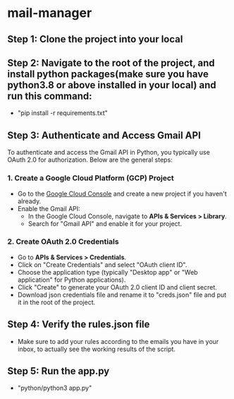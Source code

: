 # mail-manager

## Step 1: Clone the project into your local

## Step 2: Navigate to the root of the project, and install python packages(make sure you have python3.8 or above installed in your local) and run this command:

- "pip install -r requirements.txt"


## Step 3: Authenticate and Access Gmail API

To authenticate and access the Gmail API in Python, you typically use OAuth 2.0 for authorization. Below are the general steps:

### 1. Create a Google Cloud Platform (GCP) Project

- Go to the [Google Cloud Console](https://console.cloud.google.com/) and create a new project if you haven't already.
- Enable the Gmail API:
  - In the Google Cloud Console, navigate to **APIs & Services > Library**.
  - Search for "Gmail API" and enable it for your project.

### 2. Create OAuth 2.0 Credentials

- Go to **APIs & Services > Credentials**.
- Click on "Create Credentials" and select "OAuth client ID".
- Choose the application type (typically "Desktop app" or "Web application" for Python applications).
- Click "Create" to generate your OAuth 2.0 client ID and client secret.
- Download json credentials file and rename it to "creds.json" file and put it in the root of the project.


## Step 4: Verify the rules.json file

- Make sure to add your rules according to the emails you have in your inbox, to actually see the working results of the script.

## Step 5: Run the app.py

- "python/python3 app.py"
